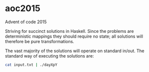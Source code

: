 # aoc2015
Advent of code 2015

Striving for succinct solutions in Haskell.
Since the problems are deterministic mappings they should require no state; all solutions will therefore be pure transformations.

The vast majority of the solutions will operate on standard in/out.
The standard way of executing the solutions are:
```bash
cat input.txt | ./dayXpY
```
